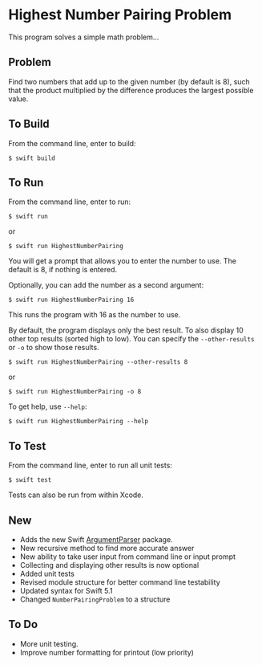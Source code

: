#  Highest Number Pairing Problem
This program solves a simple math problem...

## Problem
Find two numbers that add up to the given number (by default is 8), such that the product multiplied by the difference produces the largest possible value.

## To Build
From the command line, enter to build:

`$ swift build`

## To Run

From the command line, enter to run:

`$ swift run`

or

`$ swift run HighestNumberPairing`

You will get a prompt that allows you to enter the number to use. The default is 8, if nothing is entered.

Optionally, you can add the number as a second argument:

`$ swift run HighestNumberPairing 16`

This runs the program with 16 as the number to use.

By default, the program displays only the best result. To also display 10 other top results (sorted high to low). You can specify the `--other-results` or `-o` to show those results.

`$ swift run HighestNumberPairing --other-results 8`

or

`$ swift run HighestNumberPairing -o 8`

To get help, use `--help`:

`$ swift run HighestNumberPairing --help`

## To Test

From the command line, enter to run all unit tests:

`$ swift test`

Tests can also be run from within Xcode.


## New
- Adds the new Swift [ArgumentParser](https://github.com/apple/swift-argument-parser) package.
- New recursive method to find more accurate answer
- New ability to take user input from command line or input prompt
- Collecting and displaying other results is now optional
- Added unit tests
- Revised module structure for better command line testability
- Updated syntax for Swift 5.1
- Changed `NumberPairingProblem` to a structure


## To Do
- More unit testing.
- Improve number formatting for printout (low priority)
